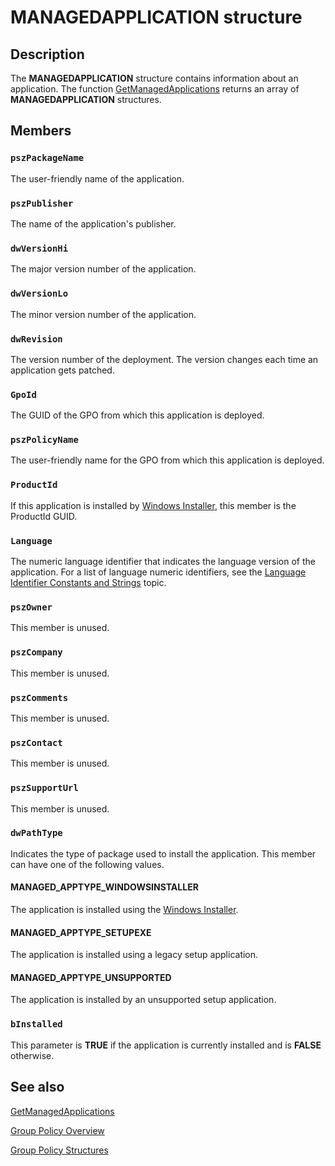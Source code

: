 # MANAGEDAPPLICATION structure

## Description

The **MANAGEDAPPLICATION** structure contains information about an application. The function [GetManagedApplications](https://learn.microsoft.com/windows/desktop/api/appmgmt/nf-appmgmt-getmanagedapplications) returns an array of **MANAGEDAPPLICATION** structures.

## Members

### `pszPackageName`

The user-friendly name of the application.

### `pszPublisher`

The name of the application's publisher.

### `dwVersionHi`

The major version number of the application.

### `dwVersionLo`

The minor version number of the application.

### `dwRevision`

The version number of the deployment. The version changes each time an application gets patched.

### `GpoId`

The GUID of the GPO from which this application is deployed.

### `pszPolicyName`

The user-friendly name for the GPO from which this application is deployed.

### `ProductId`

If this application is installed by [Windows Installer](https://learn.microsoft.com/windows/desktop/Msi/windows-installer-portal), this member is the ProductId GUID.

### `Language`

The numeric language identifier that indicates the language version of the application. For a list of language numeric identifiers, see the [Language Identifier Constants and Strings](https://learn.microsoft.com/windows/desktop/Intl/language-identifier-constants-and-strings) topic.

### `pszOwner`

This member is unused.

### `pszCompany`

This member is unused.

### `pszComments`

This member is unused.

### `pszContact`

This member is unused.

### `pszSupportUrl`

This member is unused.

### `dwPathType`

Indicates the type of package used to install the application. This member can have one of the following values.

#### MANAGED_APPTYPE_WINDOWSINSTALLER

The application is installed using the [Windows Installer](https://learn.microsoft.com/windows/desktop/Msi/windows-installer-portal).

#### MANAGED_APPTYPE_SETUPEXE

The application is installed using a legacy setup application.

#### MANAGED_APPTYPE_UNSUPPORTED

The application is installed by an unsupported setup application.

### `bInstalled`

This parameter is **TRUE** if the application is currently installed and is **FALSE** otherwise.

## See also

[GetManagedApplications](https://learn.microsoft.com/windows/desktop/api/appmgmt/nf-appmgmt-getmanagedapplications)

[Group Policy Overview](https://learn.microsoft.com/previous-versions/windows/desktop/Policy/about-group-policy)

[Group Policy Structures](https://learn.microsoft.com/previous-versions/windows/desktop/Policy/group-policy-structures)